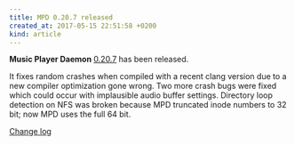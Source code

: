 ```yaml
---
title: MPD 0.20.7 released
created_at: 2017-05-15 22:51:58 +0200
kind: article
---
```


**Music Player Daemon**
[0.20.7](/download/mpd/0.20/mpd-0.20.7.tar.xz)
has been released.

It fixes random crashes when compiled with a recent clang version due
to a new compiler optimization gone wrong.  Two more crash bugs were
fixed which could occur with implausible audio buffer settings.
Directory loop detection on NFS was broken because MPD truncated inode
numbers to 32 bit; now MPD uses the full 64 bit.

[Change log](https://raw.githubusercontent.com/MusicPlayerDaemon/MPD/v0.20.7/NEWS)
